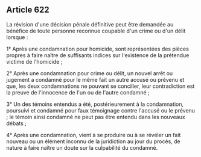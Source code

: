 Article 622
----
La révision d'une décision pénale définitive peut être demandée au bénéfice de
toute personne reconnue coupable d'un crime ou d'un délit lorsque :

1° Après une condamnation pour homicide, sont représentées des pièces propres à
faire naître de suffisants indices sur l'existence de la prétendue victime de
l'homicide ;

2° Après une condamnation pour crime ou délit, un nouvel arrêt ou jugement a
condamné pour le même fait un autre accusé ou prévenu et que, les deux
condamnations ne pouvant se concilier, leur contradiction est la preuve de
l'innocence de l'un ou de l'autre condamné ;

3° Un des témoins entendus a été, postérieurement à la condamnation, poursuivi
et condamné pour faux témoignage contre l'accusé ou le prévenu ; le témoin ainsi
condamné ne peut pas être entendu dans les nouveaux débats ;

4° Après une condamnation, vient à se produire ou à se révéler un fait nouveau
ou un élément inconnu de la juridiction au jour du procès, de nature à faire
naître un doute sur la culpabilité du condamné.
